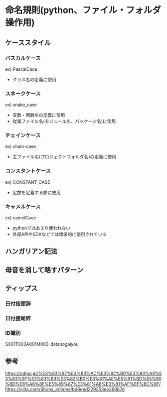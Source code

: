 # 命名規則(python、ファイル・フォルダ操作用)

## ケーススタイル

### パスカルケース
ex) PascalCace
- クラス名の定義に使用

### スネークケース
ex) snake_case 
- 変数・関数名の定義に使用
- 従属ファイル名(モジュール名、パッケージ名)に使用

### チェインケース
ex) chain-case 
- 主ファイル名(プロジェクトフォルダ名)の定義に使用

### コンスタントケース
ex) CONSTANT_CASE <br>
- 定数を定義する際に使用

### キャメルケース
ex) camelCace 
- pythonではあまり使われない
- 外部APIやSDKなどでは標準的に使用されている

## ハンガリアン記法

## 母音を消して略すパターン

## ティップス
### 日付接頭辞

### 日付接尾辞

### ID識別
S001T003A001M003_datanogaiyou

## 参考
https://odigo.jp/%E3%83%97%E3%83%AD%E3%82%B0%E3%83%A9%E3%83%9F%E3%83%B3%E3%82%B0%E3%81%AE%E5%91%BD%E5%90%8D%E8%A6%8F%E5%89%87%E3%81%A8%E3%81%AF%EF%BC%9F/
https://qiita.com/Shons_a/items/bd6eed229253ee266b7d

